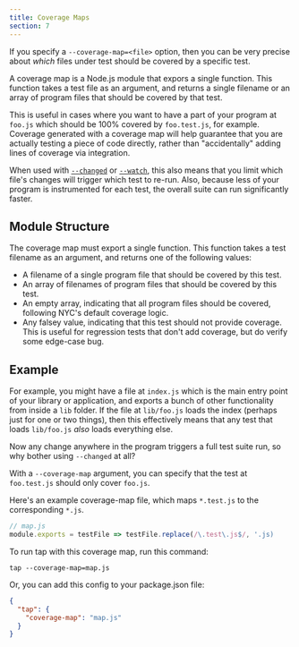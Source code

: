 ```yaml
---
title: Coverage Maps
section: 7
---
```

If you specify a `--coverage-map=<file>` option, then you can be very precise
about _which_ files under test should be covered by a specific test.

A coverage map is a Node.js module that expors a single function.  This
function takes a test file as an argument, and returns a single filename or an
array of program files that should be covered by that test.

This is useful in cases where you want to have a part of your program at
`foo.js` which should be 100% covered by `foo.test.js`, for example.  Coverage
generated with a coverage map will help guarantee that you are actually testing
a piece of code directly, rather than "accidentally" adding lines of coverage
via integration.

When used with [`--changed`](/save-failures-run-changed/) or
[`--watch`](/watch/), this also means that you limit which file's changes will
trigger which test to re-run.  Also, because less of your program is
instrumented for each test, the overall suite can run significantly faster.

## Module Structure

The coverage map must export a single function.  This function takes a test filename as an argument, and returns one of the following values:

- A filename of a single program file that should be covered by this test.
- An array of filenames of program files that should be covered by this test.
- An empty array, indicating that all program files should be covered,
  following NYC's default coverage logic.
- Any falsey value, indicating that this test should not provide coverage.
  This is useful for regression tests that don't add coverage, but do verify
  some edge-case bug.

## Example

For example, you might have a file at `index.js` which is the main entry point
of your library or application, and exports a bunch of other functionality from
inside a `lib` folder.  If the file at `lib/foo.js` loads the index (perhaps
just for one or two things), then this effectively means that any test that
loads `lib/foo.js` _also_ loads everything else.

Now any change anywhere in the program triggers a full test suite run, so why
bother using `--changed` at all?

With a `--coverage-map` argument, you can specify that the test at
`foo.test.js` should only cover `foo.js`.

Here's an example coverage-map file, which maps `*.test.js` to the
corresponding `*.js`.

```js
// map.js
module.exports = testFile => testFile.replace(/\.test\.js$/, '.js)
```

To run tap with this coverage map, run this command:

```
tap --coverage-map=map.js
```

Or, you can add this config to your package.json file:

```json
{
  "tap": {
    "coverage-map": "map.js"
  }
}
```
